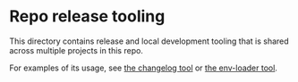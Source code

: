 # Repo release tooling

This directory contains release and local development tooling that is shared
across multiple projects in this repo.

For examples of its usage, see [the changelog tool](../changelog/) or [the
env-loader tool](../env-loader).
